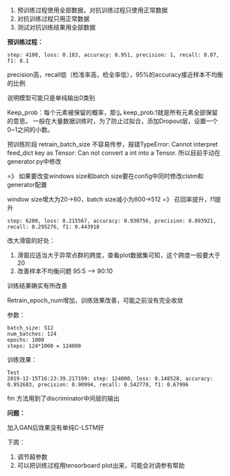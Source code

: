 

1. 预训练过程使用全部数据，对抗训练过程只使用正常数据
2. 对抗训练过程只用正常数据
3. 测试对抗训练结果用全部数据





**预训练过程：**

```
step: 4100, loss: 0.183, accuracy: 0.951, precision: 1, recall: 0.07, f1: 0.1
```

precision高，recall低（检准率高，检全率低），95%的accuracy接近样本不均衡的比例

说明模型可能只是单纯输出0类别



Keep_prob：每个元素被保留的概率，那么 keep_prob:1就是所有元素全部保留的意思。
一般在大量数据训练时，为了防止过拟合，添加Dropout层，设置一个0~1之间的小数。



预训练阶段 retrain_batch_size 不容易传参，报错TypeError: Cannot interpret feed_dict key as Tensor: Can not convert a int into a Tensor. 所以目前手动在generator.py中修改

=》 如果要改变windows size和batch size要在config中同时修改clstm和generator配置



window size增大为20->60，batch size减小为800->512 =》 召回率提升，f1提升

```
step: 6200, loss: 0.215567, accuracy: 0.930756, precision: 0.893921, recall: 0.295276, f1: 0.443918
```



改大滑窗的好处：

1. 滑窗应适当大于异常点群的跨度，查看plot数据集可知，这个跨度一般要大于20
2. 改善样本不均衡问题 95:5  —> 90:10

训练结果确实有所改善





Retrain_epoch_num增加，训练效果改善，可能之前没有完全收敛

参数：

```
batch_size: 512
num_batches: 124
epochs: 1000
steps: 124*1000 = 124000
```

训练效果：

```
Test
2019-12-15T16:23:39.217199: step: 124000, loss: 0.148528, accuracy: 0.952683, precision: 0.90994, recall: 0.542778, f1: 0.67996
```





fm 方法用到了discriminator中间层的输出



**问题：**

加入GAN后效果没有单纯C-LSTM好





下周：

1. 调节超参数
2. 可以把训练过程用tensorboard plot出来，可能会对调参有帮助